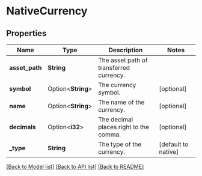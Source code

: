 # NativeCurrency

## Properties

Name | Type | Description | Notes
------------ | ------------- | ------------- | -------------
**asset_path** | **String** | The asset path of transferred currency. | 
**symbol** | Option<**String**> | The currency symbol. | [optional]
**name** | Option<**String**> | The name of the currency. | [optional]
**decimals** | Option<**i32**> | The decimal places right to the comma. | [optional]
**_type** | **String** | The type of the currency. | [default to native]

[[Back to Model list]](../README.md#documentation-for-models) [[Back to API list]](../README.md#documentation-for-api-endpoints) [[Back to README]](../README.md)


